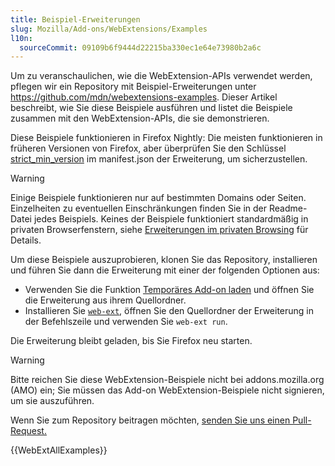 ```yaml
---
title: Beispiel-Erweiterungen
slug: Mozilla/Add-ons/WebExtensions/Examples
l10n:
  sourceCommit: 09109b6f9444d22215ba330ec1e64e73980b2a6c
---
```


Um zu veranschaulichen, wie die WebExtension-APIs verwendet werden, pflegen wir ein Repository mit Beispiel-Erweiterungen unter <https://github.com/mdn/webextensions-examples>. Dieser Artikel beschreibt, wie Sie diese Beispiele ausführen und listet die Beispiele zusammen mit den WebExtension-APIs, die sie demonstrieren.

Diese Beispiele funktionieren in Firefox Nightly: Die meisten funktionieren in früheren Versionen von Firefox, aber überprüfen Sie den Schlüssel [strict_min_version](/de/docs/Mozilla/Add-ons/WebExtensions/manifest.json/browser_specific_settings) im manifest.json der Erweiterung, um sicherzustellen.

> [!WARNING]
> Einige Beispiele funktionieren nur auf bestimmten Domains oder Seiten. Einzelheiten zu eventuellen Einschränkungen finden Sie in der Readme-Datei jedes Beispiels. Keines der Beispiele funktioniert standardmäßig in privaten Browserfenstern, siehe [Erweiterungen im privaten Browsing](https://support.mozilla.org/en-US/kb/extensions-private-browsing#w_enabling-or-disabling-extensions-in-private-windows) für Details.

Um diese Beispiele auszuprobieren, klonen Sie das Repository, installieren und führen Sie dann die Erweiterung mit einer der folgenden Optionen aus:

- Verwenden Sie die Funktion [Temporäres Add-on laden](https://extensionworkshop.com/documentation/develop/temporary-installation-in-firefox/) und öffnen Sie die Erweiterung aus ihrem Quellordner.
- Installieren Sie [`web-ext`](https://extensionworkshop.com/documentation/develop/getting-started-with-web-ext/), öffnen Sie den Quellordner der Erweiterung in der Befehlszeile und verwenden Sie `web-ext run`.

Die Erweiterung bleibt geladen, bis Sie Firefox neu starten.

> [!WARNING]
> Bitte reichen Sie diese WebExtension-Beispiele nicht bei addons.mozilla.org (AMO) ein; Sie müssen das Add-on WebExtension-Beispiele nicht signieren, um sie auszuführen.

Wenn Sie zum Repository beitragen möchten, [senden Sie uns einen Pull-Request.](https://github.com/mdn/webextensions-examples/blob/main/CONTRIBUTING.md)

{{WebExtAllExamples}}
